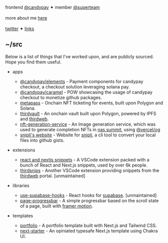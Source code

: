 frontend [@candypay](https://twitter.com/candypayfun) ✦ member [@superteam](https://twitter.com/superteamdao) <br /> <br /> 
more about me [here](https://anuraglol.vercel.app) <br /> <br />
[twitter](https://twitter.com/imanuraglol) ✦ [links](https://ayo.so/anurag)

## ~/src

Below is a list of things that I've worked upon, and are publicly sourced. Hope you find them useful.

- apps
  - [@candypay/elements](https://github.com/candypay/elements) - Payment components for candypay checkout, a checkout solution leveraging solana pay.
  - [@candypay/caramel](https://github.com/candypay/caramel) - POW showcasing the usage of candypay checkout to monetize github packages.
  - [metapass](https://github.com/Metapass/metapass-v2) - Onchain NFT ticketing for events, built upon Polygon and Solana.
  - [thirdvault](https://github.com/anuraglol/thirdvault) - An onchain vault built upon Polygon, powered by IPFS and [thirdweb](https://thirdweb.com/).
  - [nft-generation-service](https://github.com/anuraglol/nas-summit-nft-gen) - An Image generation service, which was used to generate completion NFTs in [nas summit](https://www.nassummit.com/), using [@vercel/og](https://vercel.com/docs/concepts/functions/edge-functions/og-image-generation)
  - [snipli's website](https://github.com/buidler-hub/snipli-website) - Website for [snipli](https://snipli.xyz), a cli tool to convert your local files into github gists.
 
- extensions
  - [react and nextjs snippets](https://github.com/avneesh0612/react-nextjs-snippets) - A VSCode extension packed with a bunch of React and Next.js snippets, used by over 6k people.
  - [thirdsnips](https://github.com/avneesh0612/thirdsnips) - Another VSCode extension providing snippets from the [thirdweb](https://thirdweb.com/) portal. [unmaintained]
  
- libraries
  - [use-supabase-hooks](https://github.com/anuraglol/use-supabase-hooks) - React hooks for [supabase](https://supabase.com). [unmaintained]
  - [page-progressbar](https://github.com/anuraglol/page-progressbar-react) - A simple progressbar based on the scroll state of a page, built with [framer motion](https://framer.com/motion).
  
- templates
  - [portfolio](https://github.com/anuraglol/portfolio) - A portfolio template built with Next.js and Tailwind CSS.
  - [next-starter](https://github.com/anuraglol/next-starter) - An opiniated typesafe Next.js template using Chakra UI.
  
